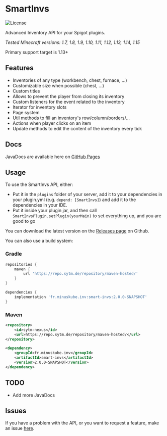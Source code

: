 # SmartInvs
[![License](https://img.shields.io/github/license/sytm/smart-invs.svg?style=flat-square)](https://github.com/Sytm/smart-invs/blob/master/LICENSE)

Advanced Inventory API for your Spigot plugins.


*Tested Minecraft versions: 1.7, 1.8, 1.9, 1.10, 1.11, 1.12, 1.13, 1.14, 1.15*

Primary support target is 1.13+

## Features
* Inventories of any type (workbench, chest, furnace, ...)
* Customizable size when possible (chest, ...)
* Custom titles
* Allows to prevent the player from closing its inventory
* Custom listeners for the event related to the inventory
* Iterator for inventory slots
* Page system
* Util methods to fill an inventory's row/column/borders/...
* Actions when player clicks on an item
* Update methods to edit the content of the inventory every tick

## Docs
JavaDocs are available here on [GitHub Pages](https://sytm.github.io/smart-invs/apidocs/)

## Usage
To use the SmartInvs API, either:
- Put it in the `plugins` folder of your server, add it to your dependencies in your plugin.yml (e.g. `depend: [SmartInvs]`) and add it to the dependencies in your IDE.
- Put it inside your plugin jar, and then call `SmartInvsPlugin.setPlugin(yourMain)` to set everything up, and you are good to go

You can download the latest version on the [Releases page](https://github.com/Sytm/smart-invs/releases) on Github.

You can also use a build system:
### Gradle
```gradle
repositories {
    maven {
        url 'https://repo.sytm.de/repository/maven-hosted/'
    }
}

dependencies {
    implementation 'fr.minuskube.inv:smart-invs:2.0.0-SNAPSHOT'
}
```

### Maven
```xml
<repository>
    <id>sytm-nexus</id>
    <url>https://repo.sytm.de/repository/maven-hosted/</url>
</repository>
```
```xml
<dependency>
    <groupId>fr.minuskube.inv</groupId>
    <artifactId>smart-invs</artifactId>
    <version>2.0.0-SNAPSHOT</version>
</dependency>
```

## TODO
* Add more JavaDocs

## Issues
If you have a problem with the API, or you want to request a feature, make an issue [here](https://github.com/Sytm/smart-invs/issues).
